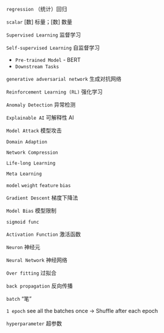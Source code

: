 `regression`  （统计）回归 

`scalar` [数] 标量；[数] 数量

`Supervised Learning` 监督学习

`Self-supervised Learning` 自监督学习

- `Pre-trained Model` - BERT
- `Downstream Tasks`

`generative adversarial network` 生成对抗网络

`Reinforcement Learning (RL)`  强化学习

`Anomaly Detection` 异常检测

`Explainable AI` 可解释性 AI

`Model Attack` 模型攻击

`Domain Adaption`

`Network Compression`

`Life-long Learning` 

`Meta Learning`

`model`  `weight`  `feature`  `bias` 

`Gradient Descent` 梯度下降法

`Model Bias` 模型限制

`sigmoid func`

`Activation Function` 激活函数

`Neuron` 神经元

`Neural Network` 神经网络

`Over fitting` 过拟合

`back propagation` 反向传播

`batch` “笔”

`1 epoch` see all the batches once -> Shuffle after each epoch
 
`hyperparameter` 超参数
 
